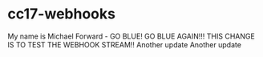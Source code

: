 # cc17-webhooks
My name is Michael Forward - GO BLUE!
GO BLUE AGAIN!!!
THIS CHANGE IS TO TEST THE WEBHOOK STREAM!!
Another update
Another update
